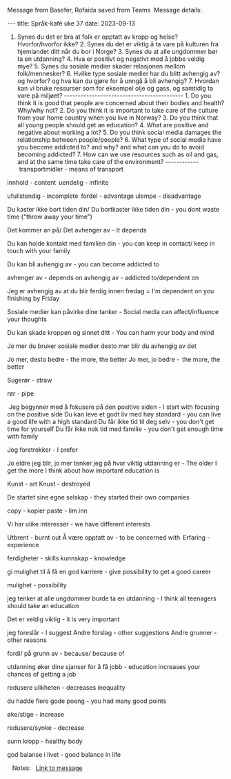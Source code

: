 Message from Basefer, Rofaida saved from Teams  Message details:  

--- title: Språk-kafé uke 37 date: 2023-09-13   

1. Synes du det er bra at folk er opptatt av kropp og helse? Hvorfor/hvorfor ikke? 2. Synes du det er viktig å ta vare på kulturen fra hjemlandet ditt når du bor i Norge? 3. Synes du at alle ungdommer bør ta en utdanning? 4. Hva er positivt og negativt med å jobbe veldig mye? 5. Synes du sosiale medier skader relasjonen mellom folk/mennesker? 6. Hvilke type sosiale medier har du blitt avhengig av? og hvorfor? og hva kan du gjøre for å unngå å bli avhengig? 7. Hvordan kan vi bruke ressurser som for eksempel olje og gass, og samtidig ta vare på miljøet? ------------------------------------------- 1. Do you think it is good that people are concerned about their bodies and health? Why/why not? 2. Do you think it is important to take care of the culture from your home country when you live in Norway? 3. Do you think that all young people should get an education? 4. What are positive and negative about working a lot? 5. Do you think social media damages the relationship between people/people? 6. What type of social media have you become addicted to? and why? and what can you do to avoid becoming addicted? 7. How can we use resources such as oil and gas, and at the same time take care of the environment? ------------ transportmidler - means of transport  

innhold - content  uendelig - infinite 

ufullstendig - incomplete  fordel - advantage ulempe - disadvantage 

Du kaster ikke bort tiden din/ Du bortkaster ikke tiden din - you dont waste time ("throw away your time") 

Det kommer an på/ Det avhenger av - It depends 

Du kan holde kontakt med familien din - you can keep in contact/ keep in touch with your family 

Du kan bli avhengig av - you can become addicted to 

avhenger av - depends on avhengig av - addicted to/dependent on 

Jeg er avhengig av at du blir ferdig innen fredag = I'm dependent on you finishing by Friday 

Sosiale medier kan påvirke dine tanker - Social media can affect/influence your thoughts 

Du kan skade kroppen og sinnet ditt - You can harm your body and mind 

Jo mer du bruker sosiale medier desto mer blir du avhengig av det 

Jo mer, desto bedre - the more, the better Jo mer, jo bedre -  the more, the better 

Sugerør - straw 

rør - pipe 

 Jeg begynner med å fokusere på den positive siden - I start with focusing on the positive side Du kan leve et godt liv med høy standard - you can live a good life with a high standard Du får ikke tid til deg selv - you don't get time for yourself Du får ikke nok tid med familie - you don't get enough time with family 

Jeg foretrekker - I prefer 

Jo eldre jeg blir, jo mer tenker jeg på hvor viktig utdanning er - The older I get the more I think about how important education is 

Kunst - art Knust - destroyed 

De startet sine egne selskap - they started their own companies 

copy - kopier paste - lim inn 

Vi har ulike interesser - we have different interests  

Utbrent - burnt out Å være opptatt av - to be concerned with  Erfaring - experience  

ferdigheter - skills kunnskap - knowledge  

gi mulighet til å få en god karriere - give possibility to get a good career 

mulighet - possibility 

jeg tenker at alle ungdommer burde ta en utdanning - I think all teenagers should take an education 

Det er veldig viktig - it is very important 

jeg foreslår - I suggest Andre forslag - other suggestions Andre grunner - other reasons 

fordi/ på grunn av - because/ because of 

utdanning øker dine sjanser for å få jobb - education increases your chances of getting a job 

redusere ulikheten - decreases inequality 

du hadde flere gode poeng - you had many good points 

øke/stige - increase 

redusere/synke - decrease 

sunn kropp - healthy body  

god balanse i livet - good balance in life   

   Notes:   [Link to message](https://teams.microsoft.com/l/message/19:fa8ebdbda13741c3946cbe52b0e3a5a7@thread.skype/1694679848533)